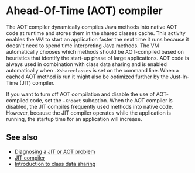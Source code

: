 <!--
* Copyright (c) 2017, 2024 IBM Corp. and others
*
* This program and the accompanying materials are made
* available under the terms of the Eclipse Public License 2.0
* which accompanies this distribution and is available at
* https://www.eclipse.org/legal/epl-2.0/ or the Apache
* License, Version 2.0 which accompanies this distribution and
* is available at https://www.apache.org/licenses/LICENSE-2.0.
*
* This Source Code may also be made available under the
* following Secondary Licenses when the conditions for such
* availability set forth in the Eclipse Public License, v. 2.0
* are satisfied: GNU General Public License, version 2 with
* the GNU Classpath Exception [1] and GNU General Public
* License, version 2 with the OpenJDK Assembly Exception [2].
*
* [1] https://www.gnu.org/software/classpath/license.html
* [2] https://openjdk.org/legal/assembly-exception.html
*
* SPDX-License-Identifier: EPL-2.0 OR Apache-2.0 OR GPL-2.0-only WITH Classpath-exception-2.0 OR GPL-2.0-only WITH OpenJDK-assembly-exception-1.0
-->

# Ahead-Of-Time (AOT) compiler

The AOT compiler dynamically compiles Java methods into native AOT code at runtime and stores them in the shared classes cache. This activity enables the VM to start an application faster the next time it runs because it doesn't need to spend time interpreting Java methods. The VM automatically chooses which methods should be AOT-compiled based on heuristics that identify the start-up phase of large applications. AOT code is always used in combination with class data sharing and is enabled automatically when `-Xshareclasses` is set on the command line. When a cached AOT method is run it might also be optimized further by the Just-In-Time (JIT) compiler.

If you want to turn off AOT compilation and disable the use of AOT-compiled code, set the `-Xnoaot` suboption. When the AOT compiler is disabled, the JIT compiles frequently used methods into native code. However, because the JIT compiler operates while the application is running, the startup time for an application will increase.

## See also

- [Diagnosing a JIT or AOT problem](https://www.ibm.com/support/knowledgecenter/SSYKE2_8.0.0/com.ibm.java.vm.80.doc/docs/jit_pd_diagnose.html)
- [JIT compiler](jit.md)
- [Introduction to class data sharing](shrc.md)


<!-- ==== END OF TOPIC ==== aot.md ==== -->

